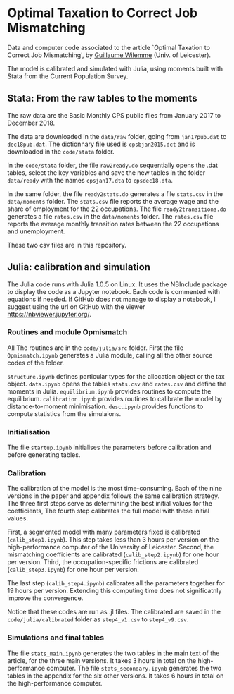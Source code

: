 # Optimal Taxation to Correct Job Mismatching
Data and computer code associated to the article `Optimal Taxation to Correct Job Mismatching', by [Guillaume Wilemme](http://www.gwilemme.com/) (Univ. of Leicester).


The model is calibrated and simulated with Julia, using moments built with Stata from the Current Population Survey. 


## Stata: From the raw tables to the moments
The raw data are the Basic Monthly CPS public files from January 2017 to December 2018.

The data are downloaded in the `data/raw` folder, going from `jan17pub.dat` to `dec18pub.dat`.
The dictionnary file used is `cpsbjan2015.dct` and is downloaded in the `code/stata` folder.

In the `code/stata` folder, the file `raw2ready.do` sequentially opens the .dat tables, select the key variables and save the new tables in the folder `data/ready` with the names `cpsjan17.dta` to `cpsdec18.dta`.

In the same folder, the file `ready2stats.do` generates a file `stats.csv` in the `data/moments` folder.
The `stats.csv` file reports the average wage and the share of employment for the 22 occupations.
The file `ready2transitions.do` generates a file `rates.csv` in the `data/moments` folder.
The `rates.csv` file reports the average monthly transition rates between the 22 occupations and unemployment.

These two csv files are in this repository.



## Julia: calibration and simulation
The Julia code runs with Julia 1.0.5 on Linux. It uses the NBInclude package to display the code as a Jupyter notebook. Each code is commented with equations if needed. If GitHub does not manage to display a notebook, I suggest using the url on GitHub with the viewer https://nbviewer.jupyter.org/.


### Routines and module Opmismatch
All The routines are in the `code/julia/src` folder.
First the file `Opmismatch.ipynb` generates a Julia module, calling all the other source codes of the folder.


`structure.ipynb` defines particular types for the allocation object or the tax object.
`data.ipynb` opens the tables `stats.csv` and `rates.csv` and define the moments in Julia.
`equilibrium.ipynb` provides routines to compute the equilibrium.
`calibration.ipynb` provides routines to calibrate the model by distance-to-moment minimisation.
`desc.ipynb` provides functions to compute statistics from the simulaions.

### Initialisation
The file `startup.ipynb` initialises the parameters before calibration and before generating tables.

### Calibration
The calibration of the model is the most time-consuming. Each of the nine versions in the paper and appendix follows the same calibration strategy. The three first steps serve as determining the best initial values for the coefficients, The fourth step calibrates the full model with these initial values. 

First, a segmented model with many parameters fixed is calibrated (`calib_step1.ipynb`).
This step takes less than 3 hours per version on the high-performance computer of the University of Leicester.
Second, the mismatching coefficients are calibrated (`calib_step2.ipynb`) for one hour per version.
Third, the occupation-specific frictions are calibrated (`calib_step3.ipynb`) for one hour per version.

The last step (`calib_step4.ipynb`) calibrates all the parameters together for 19 hours per version. Extending this computing time does not significatnly improve the convergence.

Notice that these codes are run as .jl files. The calibrated are saved in the `code/julia/calibrated` folder as `step4_v1.csv` to `step4_v9.csv`.


### Simulations and final tables
The file `stats_main.ipynb` generates the two tables in the main text of the article, for the three main versions. It takes 3 hours in total on the high-performance computer.
The file `stats_secondary.ipynb` generates the two tables in the appendix for the six other versions.
It takes 6 hours in total on the high-performance computer.


